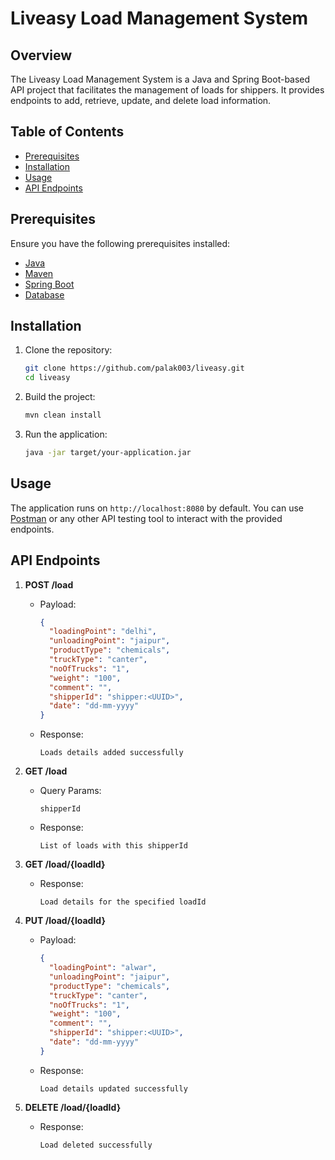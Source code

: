 # Liveasy Load Management System

## Overview

The Liveasy Load Management System is a Java and Spring Boot-based API project that facilitates the management of loads for shippers. It provides endpoints to add, retrieve, update, and delete load information.

## Table of Contents

- [Prerequisites](#prerequisites)
- [Installation](#installation)
- [Usage](#usage)
- [API Endpoints](#api-endpoints)

## Prerequisites

Ensure you have the following prerequisites installed:

- [Java](https://www.java.com/en/download/)
- [Maven](https://maven.apache.org/)
- [Spring Boot](https://spring.io/projects/spring-boot)
- [Database](https://www.postgressql.com/)

## Installation

1. Clone the repository:

   ```bash
   git clone https://github.com/palak003/liveasy.git
   cd liveasy
   ```

2. Build the project:

   ```bash
   mvn clean install
   ```

3. Run the application:

   ```bash
   java -jar target/your-application.jar
   ```

## Usage

The application runs on `http://localhost:8080` by default. You can use [Postman](https://www.postman.com/) or any other API testing tool to interact with the provided endpoints.

## API Endpoints

1. **POST /load**

   - Payload:

     ```json
     {
       "loadingPoint": "delhi",
       "unloadingPoint": "jaipur",
       "productType": "chemicals",
       "truckType": "canter",
       "noOfTrucks": "1",
       "weight": "100",
       "comment": "",
       "shipperId": "shipper:<UUID>",
       "date": "dd-mm-yyyy"
     }
     ```

   - Response:

     ```
     Loads details added successfully
     ```

2. **GET /load**

   - Query Params:

     ```
     shipperId
     ```

   - Response:

     ```
     List of loads with this shipperId
     ```

3. **GET /load/{loadId}**

   - Response:

     ```
     Load details for the specified loadId
     ```

4. **PUT /load/{loadId}**

   - Payload:

     ```json
     {
       "loadingPoint": "alwar",
       "unloadingPoint": "jaipur",
       "productType": "chemicals",
       "truckType": "canter",
       "noOfTrucks": "1",
       "weight": "100",
       "comment": "",
       "shipperId": "shipper:<UUID>",
       "date": "dd-mm-yyyy"
     }
     ```

   - Response:

     ```
     Load details updated successfully
     ```

5. **DELETE /load/{loadId}**

   - Response:

     ```
     Load deleted successfully
     ```

